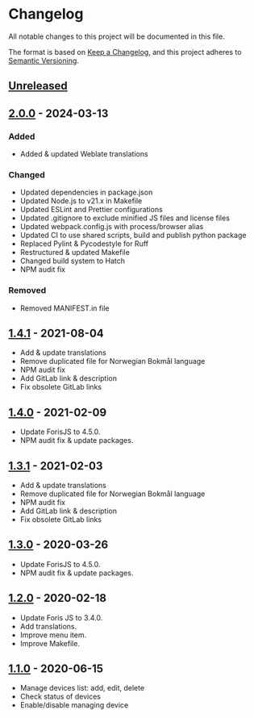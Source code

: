 # Changelog

All notable changes to this project will be documented in this file.

The format is based on [Keep a Changelog](https://keepachangelog.com/en/2.0.0/),
and this project adheres to
[Semantic Versioning](https://semver.org/spec/v2.0.0.html).

## [Unreleased]

## [2.0.0] - 2024-03-13

### Added

-   Added & updated Weblate translations

### Changed

-   Updated dependencies in package.json
-   Updated Node.js to v21.x in Makefile
-   Updated ESLint and Prettier configurations
-   Updated .gitignore to exclude minified JS files and license files
-   Updated webpack.config.js with process/browser alias
-   Updated CI to use shared scripts, build and publish python package
-   Replaced Pylint & Pycodestyle for Ruff
-   Restructured & updated Makefile
-   Changed build system to Hatch
-   NPM audit fix

### Removed

-   Removed MANIFEST.in file

## [1.4.1] - 2021-08-04

-   Add & update translations
-   Remove duplicated file for Norwegian Bokmål language
-   NPM audit fix
-   Add GitLab link & description
-   Fix obsolete GitLab links

## [1.4.0] - 2021-02-09

-   Update ForisJS to 4.5.0.
-   NPM audit fix & update packages.

## [1.3.1] - 2021-02-03

-   Add & update translations
-   Remove duplicated file for Norwegian Bokmål language
-   NPM audit fix
-   Add GitLab link & description
-   Fix obsolete GitLab links

## [1.3.0] - 2020-03-26

-   Update ForisJS to 4.5.0.
-   NPM audit fix & update packages.

## [1.2.0] - 2020-02-18

-   Update Foris JS to 3.4.0.
-   Add translations.
-   Improve menu item.
-   Improve Makefile.

## [1.1.0] - 2020-06-15

-   Manage devices list: add, edit, delete
-   Check status of devices
-   Enable/disable managing device

[unreleased]: https://gitlab.nic.cz/turris/reforis/reforis-remote-devices/-/compare/v2.0.0...master
[2.0.0]: https://gitlab.nic.cz/turris/reforis/reforis-remote-devices/-/compare/v1.3.1...v2.0.0
[1.4.1]: https://gitlab.nic.cz/turris/reforis/reforis-remote-devices/-/compare/v1.4.0...v1.4.1
[1.4.0]: https://gitlab.nic.cz/turris/reforis/reforis-remote-devices/-/compare/v1.1.1...v1.4.0
[1.3.1]: https://gitlab.nic.cz/turris/reforis/reforis-remote-devices/-/compare/v1.3.0...v1.3.1
[1.3.0]: https://gitlab.nic.cz/turris/reforis/reforis-remote-devices/-/compare/v1.2.0...v1.3.0
[1.2.0]: https://gitlab.nic.cz/turris/reforis/reforis-remote-devices/-/compare/v1.1.0...v1.2.0
[1.1.0]: https://gitlab.nic.cz/turris/reforis/reforis-remote-devices/-/tags/v1.1.0
